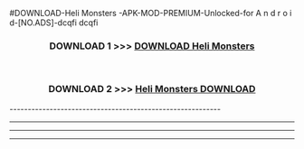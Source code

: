 #DOWNLOAD-Heli Monsters -APK-MOD-PREMIUM-Unlocked-for A n d r o i d-[NO.ADS]-dcqfi dcqfi 



<div align="center">

<h3>DOWNLOAD 1 >>> <a href="https://getmod2.web.app/?judul=Heli Monsters ">DOWNLOAD Heli Monsters </a></h3><br>

<h3>DOWNLOAD 2 >>> <a href="https://getmod2.web.app/?judul=Heli Monsters ">Heli Monsters  DOWNLOAD </a></h3>

</div>
----------------------------------------------------------

----------------------------------------------------------

----------------------------------------------------------

----------------------------------------------------------



